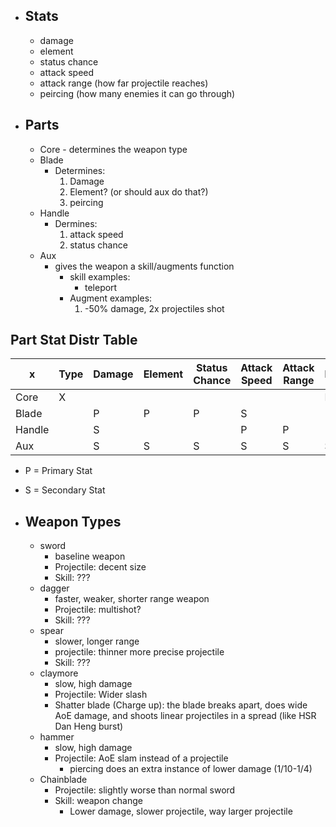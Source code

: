 - ## Stats
	- damage
	- element
	- status chance
	- attack speed
	- attack range (how far projectile reaches)
	- peircing (how many enemies it can go through)


- ## Parts
	- Core - determines the weapon type
	- Blade
		- Determines:
			1. Damage
			2. Element? (or should aux do that?)
			3. peircing
	- Handle
		- Dermines:
			1. attack speed
			2. status chance
	- Aux
		- gives the weapon a skill/augments function
			- skill examples: 
				- teleport
			- Augment examples:
				1. -50% damage, 2x projectiles shot

## Part Stat Distr Table
x|Type|Damage|Element|Status Chance|Attack Speed|Attack Range|Piercing
-|-|-|-|-|-|-|-
Core|X||||||P
Blade||P|P|P|S
Handle||S|||P|P
Aux||S|S|S|S|S|S
- P = Primary Stat
- S = Secondary Stat


- ## Weapon Types
	- sword
		- baseline weapon
		- Projectile: decent size
		- Skill: ???
	- dagger
		- faster, weaker, shorter range weapon
		- Projectile: multishot?
		- Skill: ???
	- spear
		- slower, longer range
		- projectile: thinner more precise projectile
		- Skill: ???
	- claymore
		- slow, high damage
		- Projectile: Wider slash
		- Shatter blade (Charge up): the blade breaks apart, does wide AoE damage, and shoots linear projectiles in a spread (like HSR Dan Heng burst)
	- hammer
		- slow, high damage
		- Projectile: AoE slam instead of a projectile
			- piercing does an extra instance of lower damage (1/10-1/4)
	- Chainblade
		- Projectile: slightly worse than normal sword
		- Skill: weapon change
			- Lower damage, slower projectile, way larger projectile